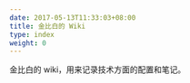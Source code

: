 ```yaml
---
date: 2017-05-13T11:33:03+08:00
title: 金比白的 Wiki
type: index
weight: 0
---
```


金比白的 wiki，用来记录技术方面的配置和笔记。
